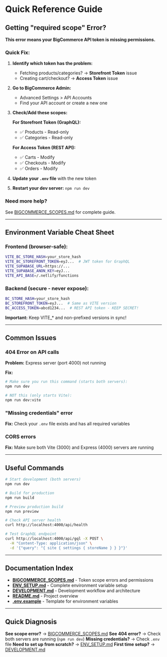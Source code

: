 # Quick Reference Guide

## Getting "required scope" Error?

**This error means your BigCommerce API token is missing permissions.**

### Quick Fix:

1. **Identify which token has the problem:**
   - Fetching products/categories? → **Storefront Token** issue
   - Creating cart/checkout? → **Access Token** issue

2. **Go to BigCommerce Admin:**
   - Advanced Settings > API Accounts
   - Find your API account or create a new one

3. **Check/Add these scopes:**

   **For Storefront Token (GraphQL):**
   - ✅ Products - Read-only
   - ✅ Categories - Read-only

   **For Access Token (REST API):**
   - ✅ Carts - Modify
   - ✅ Checkouts - Modify
   - ✅ Orders - Modify

4. **Update your `.env` file** with the new token

5. **Restart your dev server:** `npm run dev`

### Need more help?
See [BIGCOMMERCE_SCOPES.md](./BIGCOMMERCE_SCOPES.md) for complete guide.

---

## Environment Variable Cheat Sheet

### Frontend (browser-safe):
```bash
VITE_BC_STORE_HASH=your_store_hash
VITE_BC_STOREFRONT_TOKEN=eyJ...  # JWT token for GraphQL
VITE_SUPABASE_URL=https://...
VITE_SUPABASE_ANON_KEY=eyJ...
VITE_API_BASE=/.netlify/functions
```

### Backend (secure - never expose):
```bash
BC_STORE_HASH=your_store_hash
BC_STOREFRONT_TOKEN=eyJ...  # Same as VITE version
BC_ACCESS_TOKEN=abcd1234...  # REST API token - KEEP SECRET!
```

**Important:** Keep VITE_* and non-prefixed versions in sync!

---

## Common Issues

### 404 Error on API calls
**Problem:** Express server (port 4000) not running

**Fix:**
```bash
# Make sure you run this command (starts both servers):
npm run dev

# NOT this (only starts Vite):
npm run dev:vite
```

### "Missing credentials" error
**Fix:** Check your `.env` file exists and has all required variables

### CORS errors
**Fix:** Make sure both Vite (3000) and Express (4000) servers are running

---

## Useful Commands

```bash
# Start development (both servers)
npm run dev

# Build for production
npm run build

# Preview production build
npm run preview

# Check API server health
curl http://localhost:4000/api/health

# Test GraphQL endpoint
curl http://localhost:4000/api/gql -X POST \
  -H "Content-Type: application/json" \
  -d '{"query": "{ site { settings { storeName } } }"}'
```

---

## Documentation Index

- **[BIGCOMMERCE_SCOPES.md](./BIGCOMMERCE_SCOPES.md)** - Token scope errors and permissions
- **[ENV_SETUP.md](./ENV_SETUP.md)** - Complete environment variable setup
- **[DEVELOPMENT.md](./DEVELOPMENT.md)** - Development workflow and architecture
- **[README.md](./README.md)** - Project overview
- **[.env.example](./.env.example)** - Template for environment variables

---

## Quick Diagnosis

**See scope error?** → [BIGCOMMERCE_SCOPES.md](./BIGCOMMERCE_SCOPES.md)
**See 404 error?** → Check both servers are running (`npm run dev`)
**Missing credentials?** → Check `.env` file
**Need to set up from scratch?** → [ENV_SETUP.md](./ENV_SETUP.md)
**First time setup?** → [DEVELOPMENT.md](./DEVELOPMENT.md)

